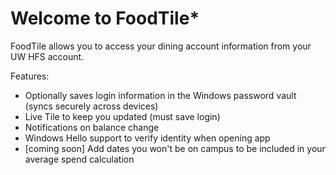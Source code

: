 # Welcome to FoodTile*

FoodTile allows you to access your dining account information from your UW HFS account.  

Features:
- Optionally saves login information in the Windows password vault (syncs securely across devices)
- Live Tile to keep you updated (must save login)
- Notifications on balance change
- Windows Hello support to verify identity when opening app
- [coming soon] Add dates you won't be on campus to be included in your average spend calculation
